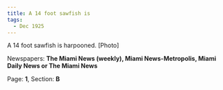 ```yaml
---  
title: A 14 foot sawfish is  
tags:  
  - Dec 1925  
---  
```

  
A 14 foot sawfish is harpooned. [Photo]  
  
Newspapers: **The Miami News (weekly), Miami News-Metropolis, Miami Daily News or The Miami News**  
  
Page: **1**, Section: **B** 
